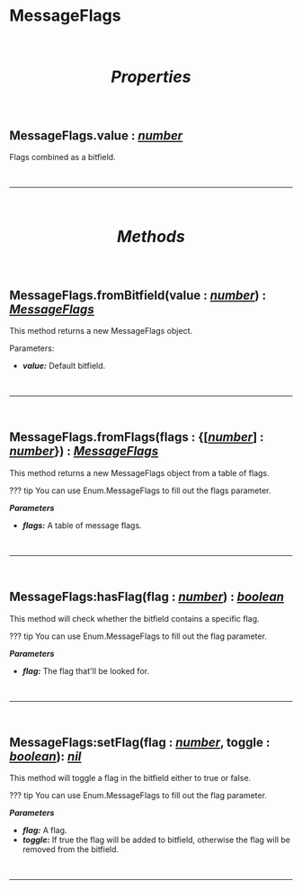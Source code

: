 # MessageFlags

<br />

# <p align = "center">***Properties***</p>

<br />

## **MessageFlags.value :** [*number*](https://create.roblox.com/docs/scripting/luau/numbers)
Flags combined as a bitfield.

<br />

---

<br />

# <p align = "center">***Methods***</p>

<br />

## **MessageFlags.fromBitfield**(value **:** [*number*](https://create.roblox.com/docs/scripting/luau/numbers)) **:** [*MessageFlags*](MessageFlags.md)
This method returns a new MessageFlags object.

Parameters:

- ***value:*** Default bitfield.

<br />

---

<br />

## **MessageFlags.fromFlags**(flags **:** {[[*number*](https://create.roblox.com/docs/scripting/luau/numbers)] **:** [*number*](https://create.roblox.com/docs/scripting/luau/numbers)}) **:** [*MessageFlags*](MessageFlags.md)
This method returns a new MessageFlags object from a table of flags.

??? tip
    You can use Enum.MessageFlags to fill out the flags parameter.

***Parameters***

- ***flags:*** A table of message flags.

<br />

---

<br />

## **MessageFlags:hasFlag**(flag **:** [*number*](https://create.roblox.com/docs/scripting/luau/numbers)) **:** [*boolean*](https://create.roblox.com/docs/scripting/luau/booleans)
This method will check whether the bitfield contains a specific flag.

??? tip
    You can use Enum.MessageFlags to fill out the flag parameter.

***Parameters***

- ***flag:*** The flag that'll be looked for.

<br />

---

<br />

## **MessageFlags:setFlag**(flag **:** [*number*](https://create.roblox.com/docs/scripting/luau/numbers), toggle **:** [*boolean*](https://create.roblox.com/docs/scripting/luau/booleans)): [*nil*](https://create.roblox.com/docs/scripting/luau/nil)
This method will toggle a flag in the bitfield either to true or false.

??? tip
    You can use Enum.MessageFlags to fill out the flag parameter.

***Parameters***

- ***flag:*** A flag.
- ***toggle:*** If true the flag will be added to bitfield, otherwise the flag will be removed from the bitfield.

<br />

---

<br />